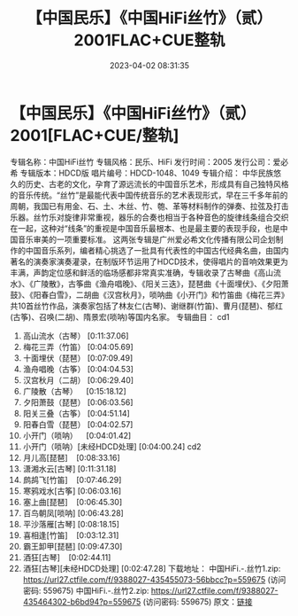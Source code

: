 ﻿---
title: 【中国民乐】《中国HiFi丝竹》（贰）2001FLAC+CUE整轨
date: 2023-04-02 08:31:35
categories: 古典音乐、新世纪、纯音雅乐
tags: 纯音雅乐
---
# 【中国民乐】《中国HiFi丝竹》（贰）2001[FLAC+CUE/整轨]

专辑名称：中国HiFi丝竹
专辑风格：民乐、HiFi
发行时间：2005
发行公司：爱必希
专辑版本：HDCD版
唱片编号：HDCD-1048、1049
专辑介绍：
中华民族悠久的历史、古老的文化，孕育了源远流长的中国音乐艺术，形成具有自己独特风格的音乐传统。“丝竹”是最能代表中国传统音乐的艺术表现形式，早在三千多年前的周朝，我国已有用金、石、土、木丝、竹、匏、革等材料制作的弹奏、拉弦及打击乐器。丝竹乐对旋律非常重视，器乐的合奏也相当于各种音色的旋律线条组合交织在一起，这种对“线条”的重视是中国音乐最根本、也是最主要的表现手段，也是中国音乐审美的一项重要标准。
这两张专辑是广州爱必希文化传播有限公司企划制作的中国音乐系列，编者精心挑选了一批具有代表性的中国古代经典名曲，由国内著名的演奏家演奏灌录，在制版环节运用了HDCD技术，使得唱片的音响效果更为丰满，声韵定位感和鲜活的临场感都非常真实准确，专辑收录了古琴曲《高山流水》、《广陵散》，古筝曲《渔舟唱晚》、《阳关三迭》，琵琶曲《十面埋伏》、《夕阳萧鼓》、《阳春白雪》，二胡曲《汉宫秋月》，唢呐曲《小开门》和竹笛曲《梅花三弄》共10首丝竹作品，演奏家包括了林友仁(古琴)、谢继群(竹笛)、曹月(琵琶)、郁红(古筝)、召唤(二胡)、隋景宏(唢呐)等国内名家。
专辑曲目：
cd1
01. 高山流水（古琴）
[0:11:37.06]
02. 梅花三弄（竹笛）
[0:04:05.69]
03. 十面埋伏（琵琶）
[0:07:09.49]
04. 渔舟唱晚（古筝）
[0:04:04.53]
05. 汉宫秋月（二胡）
[0:06:29.40]
06. 广陵散（古琴）    [0:15:18.12]
07. 夕阳萧鼓（琵琶）
[0:06:03.56]
08. 阳关三叠（古筝）
[0:04:51.14]
09. 阳春白雪（琵琶）
[0:04:02.57]
10. 小开门（唢呐）    [0:04:01.42]
11. 小开门（唢呐）[未经HDCD处理]
[0:04:00.24]
cd2
01. 月儿高[琵琶]    [0:08:33.16]
02. 潇湘水云[古琴]
[0:11:31.18]
03. 鹧鸪飞[竹笛]    [0:07:46.29]
04. 寒鸦戏水[古筝]
[0:06:03.16]
05. 塞上曲[琵琶]    [0:06:45.30]
06. 百鸟朝凤[唢呐]
[0:06:43.28]
07. 平沙落雁[古琴]
[0:08:18.15]
08. 喜相逢[竹笛]    [0:03:12.31]
09. 霸王卸甲[琵琶]
[0:09:47.30]
10. 酒狂[古琴]    [0:02:44.11]
11. 酒狂[古琴][未经HDCD处理]
[0:02:47.28]
下载地址：
中国HiFi.-.丝竹1.zip: https://url27.ctfile.com/f/9388027-435455073-56bbcc?p=559675
(访问密码: 559675)
中国HiFi.-.丝竹2.zip: https://url27.ctfile.com/f/9388027-435464302-b6bd94?p=559675
(访问密码: 559675)
原文：[链接](https://blog.sina.com.cn/s/blog_1647c7e7601031196.html)